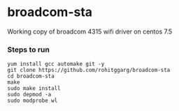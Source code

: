 # broadcom-sta
Working copy of broadcom 4315 wifi driver on centos 7.5

### Steps to run
```shell
yum install gcc automake git -y
git clone https://github.com/rohitggarg/broadcom-sta
cd broadcom-sta
make
sudo make install
sudo depmod -a
sudo modprobe wl
```
